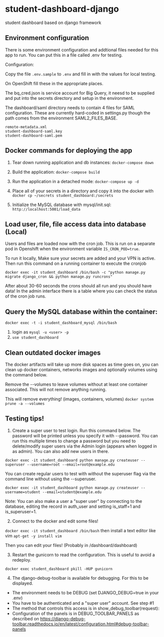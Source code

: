 # student-dashboard-django
student dashboard based on django framework
## Environment configuration
There is some environment configuration and addtional files needed for this app to run. You can put this in a file called .env for testing. 

Configuration:

Copy the file `.env.sample` to `.env` and fill in with the values for local testing.

On OpenShift fill these in the appropriate places.

The bq_cred.json is service account for Big Query, it neesd to be supplied and put into the secrets directory and setup in the environment.

The dashboard/saml directory needs to contain 4 files for SAML configuration. These are currently hard-coded in settings.py though the path comes from the environment SAML2_FILES_BASE.

	remote-metadata.xml 
	student-dashboard-saml.key
	student-dashboard-saml.pem


## Docker commands for deploying the app
1. Tear down running application and db instances:
`docker-compose down`
2. Build the application:
`docker-compose build`
3. Run the application in a detached mode: `docker-compose up -d`
4. Place all of your secrets in a directory and copy it into the docker with
`docker cp ~/secrets student_dashboard:/secrets`


4. Initialize the MySQL database with mysql/init.sql: `http://localhost:5001/load_data`

## Load user, file, file access data into database (Local)
Users and files are loaded now with the cron job. This is run on a separate pod in Openshift when the environment variable `IS_CRON_POD=true`.

To run it locally, Make sure your secrets are added and your VPN is active. Then run this command on a running container to execute the cronjob

`docker exec -it student_dashboard /bin/bash -c "python manage.py migrate django_cron && python manage.py runcrons"`

After about 30-60 seconds the crons should all run and you should have data! In the admin interface there is a table where you can check the status of the cron job runs.

## Query the MySQL database within the container:
`docker exec -t -i student_dashboard_mysql /bin/bash`
1. login as `mysql -u <user> -p`
2. `use student_dashboard`

## Clean outdated docker images
The docker artifacts will take up more disk spaces as time goes on, you can clean up docker containers, networks images and optionally volumes using the command below.

Remove the --volumes to leave volumes without at least one container associated. This will not remove anything running.

This will remove everything! (images, containers, volumes)
`docker system prune -a --volumes`

## Testing tips!

1. Create a super user to test login. Run this command below. The password will be printed unless you specify it with --password. You can run this multiple times to change a password but you need to delete/modify super users via the Admin login (appears when logged in as admin). You can also add new users in there.

`docker exec -it student_dashboard python manage.py createuser --superuser --username=root --email=root@example.edu`

You can create regular users to test with without the superuser flag via the command line without using the --superuser.

`docker exec -it student_dashboard python manage.py createuser --username=student --email=student@example.edu`

Note: You can also make a user a "super user" by connecting to the database, editing the record in auth_user and setting is_staff=1 and is_superuser=1.

2. Connect to the docker and edit some files!

`docker exec -it student_dashboard /bin/bash`
then install a text editor like vim
`apt-get -y install vim`

Then you can edit your files! (Probably in /dashboard/dashboard)

3. Restart the gunicorn to read the configuration. This is useful to avoid a redeploy.

`docker exec student_dashboard pkill -HUP gunicorn`

4. The django-debug-toolbar is available for debugging. For this to be displayed.
  - The environment needs to be DEBUG (set DJANGO_DEBUG=true in your .env)
  - You have to be authenticated and a "super user" account. See step #1
  - The method that controls this access is in show_debug_toolbar(request):
  - Configuration of the panels is in DEBUG_TOOLBAR_PANELS as described on https://django-debug-toolbar.readthedocs.io/en/latest/configuration.html#debug-toolbar-panels
